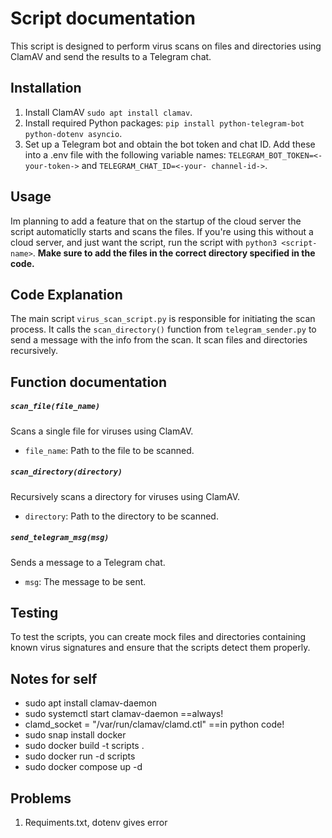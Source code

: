 Script documentation
====================
This script is designed to perform virus scans on files and directories using ClamAV and send the results to a Telegram chat.

Installation
------------
1. Install ClamAV ```sudo apt install clamav```.
2. Install required Python packages: ```pip install python-telegram-bot python-dotenv asyncio```.
3. Set up a Telegram bot and obtain the bot token and chat ID. Add these into a .env file with the following variable names: ```TELEGRAM_BOT_TOKEN=<-your-token->``` and ```TELEGRAM_CHAT_ID=<-your- channel-id->```.

Usage
-------------
Im planning to add a feature that on the startup of the cloud server the script automaticlly starts and scans the files. If you're using this without a cloud server, and just want the script, run the script with `python3 <script-name>`. **Make sure to add the files in the correct directory specified in the code.**

Code Explanation
----------------
The main script `virus_scan_script.py` is responsible for initiating the scan process. It calls the `scan_directory()` function from `telegram_sender.py` to send a message with the info from the scan. It scan files and directories recursively.

Function documentation
----------------------
##### `scan_file(file_name)`
Scans a single file for viruses using ClamAV.
- `file_name`: Path to the file to be scanned.

##### `scan_directory(directory)`
Recursively scans a directory for viruses using ClamAV.
- `directory`: Path to the directory to be scanned.

##### `send_telegram_msg(msg)`
Sends a message to a Telegram chat.
- `msg`: The message to be sent.

Testing
-------
To test the scripts, you can create mock files and directories containing known virus signatures and ensure that the scripts detect them properly.

Notes for self
--------------
- sudo apt install clamav-daemon
- sudo systemctl start clamav-daemon ==always!
- clamd_socket = "/var/run/clamav/clamd.ctl" ==in python code!
- sudo snap install docker
- sudo docker build -t scripts .
- sudo docker run -d scripts
- sudo docker compose up -d

Problems
-------------
1. Requiments.txt, dotenv gives error
